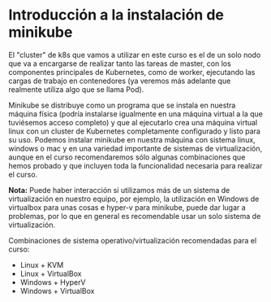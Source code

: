 # Introducción a la instalación de minikube

El "cluster" de k8s que vamos a utilizar en este curso es el de un
solo nodo que va a encargarse de realizar tanto las tareas de master,
con los componentes principales de Kubernetes, como de worker,
ejecutando las cargas de trabajo en contenedores (ya veremos más
adelante que realmente utiliza algo que se llama Pod).

Minikube se distribuye como un programa que se instala en nuestra
máquina física (podría instalarse igualmente en una máquina virtual a
la que tuviésemos acceso completo) y que al ejecutarlo crea una
máquina virtual linux con un cluster de Kubernetes completamente
configurado y listo para su uso. Podemos instalar minikube en nuestra
máquina con sistema linux, windows o mac y en una variedad importante
de sistemas de virtualización, aunque en el curso recomendaremos sólo
algunas combinaciones que hemos probado y que incluyen toda la
funcionalidad necesaria para realizar el curso.

**Nota:** Puede haber interacción si utilizamos más de un
sistema de virtualización en nuestro equipo, por ejemplo, la
utilización en Windows de virtualbox para unas cosas e hyper-v para
minikube, puede dar lugar a problemas, por lo que en general es
recomendable usar un solo sistema de virtualización.

Combinaciones de sistema operativo/virtualización recomendadas para el
curso:

* Linux + KVM
* Linux + VirtualBox
* Windows + HyperV
* Windows + VirtualBox
